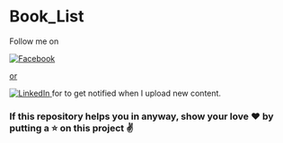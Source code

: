 # Book_List

Follow me on

<a href="https://www.facebook.com/adhiraiyan/">
        <img src="https://img.shields.io/badge/Facebook-brightgreen.svg?" alt="Facebook">

or 

<a href="https://www.linkedin.com/in/mukesh-mithrakumar/">
    <img src="https://img.shields.io/badge/LinkedIn-blue.svg?" alt="LinkedIn">
</a>
 for to get notified when I upload new content.
 
 ### If this repository helps you in anyway, show your love :heart: by putting a :star: on this project :v: 
